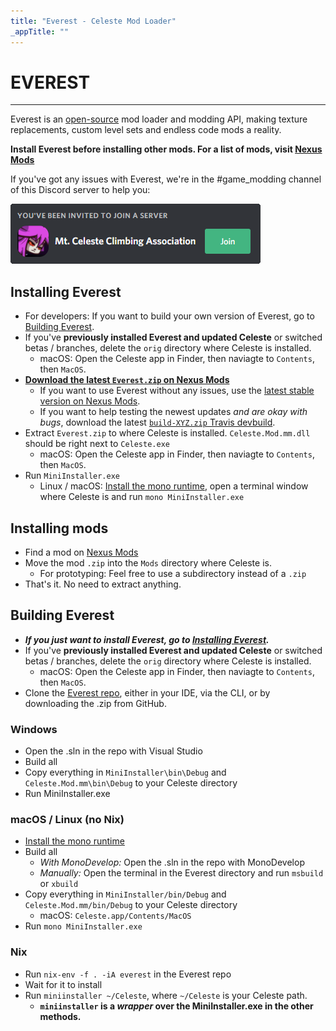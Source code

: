 ```yaml
---
title: "Everest - Celeste Mod Loader"
_appTitle: ""
---
```


<!-- .h1 is styled by the default DocFX theme. -->
<h1 class="h1 main-header">EVEREST</h1>

----

Everest is an [open-source](https://github.com/EverestAPI) mod loader and modding API, making texture replacements, custom level sets and endless code mods a reality.

**Install Everest before installing other mods. For a list of mods, visit [Nexus Mods](https://www.nexusmods.com/celeste/)**

If you've got any issues with Everest, we're in the #game_modding channel of this Discord server to help you:

[![Discord invite](/images/invite.png)](https://discord.gg/6qjaePQ)

## Installing Everest
- For developers: If you want to build your own version of Everest, go to [Building Everest](#building-everest).
- If you've **previously installed Everest and updated Celeste** or switched betas / branches, delete the `orig` directory where Celeste is installed.
    - macOS: Open the Celeste app in Finder, then naviagte to `Contents`, then `MacOS`.
- [**Download the latest `Everest.zip` on Nexus Mods**](https://www.nexusmods.com/celeste/mods/1?tab=files)
    - If you want to use Everest without any issues, use the [latest stable version on Nexus Mods](https://www.nexusmods.com/celeste/mods/1?tab=files).
    - If you want to help testing the newest updates _and are okay with bugs_, download the latest [`build-XYZ.zip` Travis devbuild](https://ams3.digitaloceanspaces.com/lollyde/index.html).
- Extract `Everest.zip` to where Celeste is installed. `Celeste.Mod.mm.dll` should be right next to `Celeste.exe`
    - macOS: Open the Celeste app in Finder, then naviagte to `Contents`, then `MacOS`.
- Run `MiniInstaller.exe`
    - Linux / macOS: [Install the mono runtime](https://www.mono-project.com/download/stable/), open a terminal window where Celeste is and run `mono MiniInstaller.exe`

## Installing mods
- Find a mod on [Nexus Mods](https://www.nexusmods.com/celeste/)
- Move the mod `.zip` into the `Mods` directory where Celeste is.
    - For prototyping: Feel free to use a subdirectory instead of a `.zip`
- That's it. No need to extract anything.

## Building Everest
- ***If you just want to install Everest, go to [Installing Everest](#installing-everest).***
- If you've **previously installed Everest and updated Celeste** or switched betas / branches, delete the `orig` directory where Celeste is installed.
    - macOS: Open the Celeste app in Finder, then naviagte to `Contents`, then `MacOS`.
- Clone the [Everest repo](github.com/EverestAPI/Everest), either in your IDE, via the CLI, or by downloading the .zip from GitHub.

### Windows
- Open the .sln in the repo with Visual Studio
- Build all
- Copy everything in `MiniInstaller\bin\Debug` and `Celeste.Mod.mm\bin\Debug` to your Celeste directory
- Run MiniInstaller.exe

### macOS / Linux (no Nix)
- [Install the mono runtime](https://www.mono-project.com/download/stable/)
- Build all
    - _With MonoDevelop:_ Open the .sln in the repo with MonoDevelop
    - _Manually:_ Open the terminal in the Everest directory and run `msbuild` or `xbuild`
- Copy everything in `MiniInstaller/bin/Debug` and `Celeste.Mod.mm/bin/Debug` to your Celeste directory
    - macOS: `Celeste.app/Contents/MacOS`
- Run `mono MiniInstaller.exe`

### Nix
- Run `nix-env -f . -iA everest` in the Everest repo
- Wait for it to install
- Run `miniinstaller ~/Celeste`, where `~/Celeste` is your Celeste path.
    - **`miniinstaller` is a *wrapper* over the MiniInstaller.exe in the other methods.**
